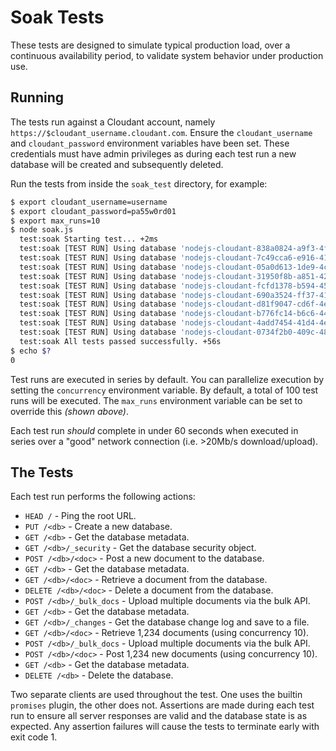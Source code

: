# Soak Tests
These tests are designed to simulate typical production load, over a continuous availability period, to validate system behavior under production use.

## Running
The tests run against a Cloudant account, namely `https://$cloudant_username.cloudant.com`. Ensure the `cloudant_username` and `cloudant_password` environment variables have been set. These credentials must have admin privileges as during each test run a new database will be created and subsequently deleted.

Run the tests from inside the `soak_test` directory, for example:
```sh
$ export cloudant_username=username
$ export cloudant_password=pa55w0rd01
$ export max_runs=10
$ node soak.js
  test:soak Starting test... +2ms
  test:soak [TEST RUN] Using database 'nodejs-cloudant-838a0824-a9f3-4fff-825b-e08842ee4a0d'. +10ms
  test:soak [TEST RUN] Using database 'nodejs-cloudant-7c49cca6-e916-41b3-a651-ab2a7810f743'. +57s
  test:soak [TEST RUN] Using database 'nodejs-cloudant-05a0d613-1de9-4c0e-aca4-a2655695def2'. +52s
  test:soak [TEST RUN] Using database 'nodejs-cloudant-31950f8b-a851-4228-bfbf-2cc22bfff888'. +49s
  test:soak [TEST RUN] Using database 'nodejs-cloudant-fcfd1378-b594-4552-b26a-d30d2f0457da'. +52s
  test:soak [TEST RUN] Using database 'nodejs-cloudant-690a3524-ff37-41e2-858d-577db2fb6d2a'. +54s
  test:soak [TEST RUN] Using database 'nodejs-cloudant-d81f9047-cd6f-4ee7-87da-c266182d1cc6'. +51s
  test:soak [TEST RUN] Using database 'nodejs-cloudant-b776fc14-b6c6-44ea-a9aa-4dafa4865077'. +53s
  test:soak [TEST RUN] Using database 'nodejs-cloudant-4add7454-41d4-4ecf-a5b3-454a823de868'. +51s
  test:soak [TEST RUN] Using database 'nodejs-cloudant-0734f2b0-409c-489e-8a17-7745e954d691'. +55s
  test:soak All tests passed successfully. +56s
$ echo $?
0
```
Test runs are executed in series by default. You can parallelize execution by setting the `concurrency` environment variable.
By default, a total of 100 test runs will be executed. The `max_runs` environment variable can be set to override this _(shown above)_.

Each test run _should_ complete in under 60 seconds when executed in series over a "good" network connection (i.e. >20Mb/s download/upload).

## The Tests
Each test run performs the following actions:
* `HEAD /` - Ping the root URL.
* `PUT /<db>` - Create a new database.
* `GET /<db>` - Get the database metadata.
* `GET /<db>/_security` - Get the database security object.
* `POST /<db>/<doc>` - Post a new document to the database.
* `GET /<db>` - Get the database metadata.
* `GET /<db>/<doc>` - Retrieve a document from the database.
* `DELETE /<db>/<doc>` - Delete a document from the database.
* `POST /<db>/_bulk_docs` - Upload multiple documents via the bulk API.
* `GET /<db>` - Get the database metadata.
* `GET /<db>/_changes` - Get the database change log and save to a file.
* `GET /<db>/<doc>` - Retrieve 1,234 documents (using concurrency 10).
* `POST /<db>/_bulk_docs` - Upload multiple documents via the bulk API.
* `POST /<db>/<doc>` - Post 1,234 new documents (using concurrency 10).
* `GET /<db>` - Get the database metadata.
* `DELETE /<db>` - Delete the database.

Two separate clients are used throughout the test. One uses the builtin `promises` plugin, the other does not. Assertions are made during each test run to ensure all server responses are valid and the database state is as expected. Any assertion failures will cause the tests to terminate early with exit code 1.
